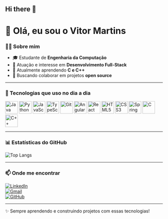 ## Hi there 👋

<!--
**VitorMartinsRS/VitorMartinsRS** is a ✨ _special_ ✨ repository because its `README.md` (this file) appears on your GitHub profile.

Here are some ideas to get you started:

- 🔭 I’m currently working on ...
- 🌱 I’m currently learning ...
- 👯 I’m looking to collaborate on ...
- 🤔 I’m looking for help with ...
- 💬 Ask me about ...
- 📫 How to reach me: ...
- 😄 Pronouns: ...
- ⚡ Fun fact: ...
-->
# 👋 Olá, eu sou o Vitor Martins  

### 👨‍💻 Sobre mim
- 🎓 Estudante de **Engenharia da Computação**  
- 💼 Atuação e interesse em **Desenvolvimento Full-Stack**  
- 🌱 Atualmente aprendendo **C e C++**  
- 🚀 Buscando colaborar em projetos **open source**  

---

### 🚀 Tecnologias que uso no dia a dia

<p align="left">
  <img src="https://cdn.jsdelivr.net/gh/devicons/devicon/icons/java/java-original.svg" alt="Java" width="40" height="40"/>
  <img src="https://cdn.jsdelivr.net/gh/devicons/devicon/icons/python/python-original.svg" alt="Python" width="40" height="40"/>
  <img src="https://cdn.jsdelivr.net/gh/devicons/devicon/icons/javascript/javascript-original.svg" alt="JavaScript" width="40" height="40"/>
  <img src="https://cdn.jsdelivr.net/gh/devicons/devicon/icons/typescript/typescript-original.svg" alt="TypeScript" width="40" height="40"/>
  <img src="https://cdn.jsdelivr.net/gh/devicons/devicon/icons/git/git-original.svg" alt="Git" width="40" height="40"/>
  <img src="https://cdn.jsdelivr.net/gh/devicons/devicon/icons/angularjs/angularjs-original.svg" alt="Angular" width="40" height="40"/>
  <img src="https://cdn.jsdelivr.net/gh/devicons/devicon/icons/react/react-original.svg" alt="React" width="40" height="40"/>
  <img src="https://cdn.jsdelivr.net/gh/devicons/devicon/icons/html5/html5-original.svg" alt="HTML5" width="40" height="40"/>
  <img src="https://cdn.jsdelivr.net/gh/devicons/devicon/icons/css3/css3-original.svg" alt="CSS3" width="40" height="40"/>
  <img src="https://cdn.jsdelivr.net/gh/devicons/devicon/icons/spring/spring-original.svg" alt="Spring Boot" width="40" height="40"/>
  <img src="https://cdn.jsdelivr.net/gh/devicons/devicon/icons/c/c-original.svg" alt="C" width="40" height="40"/>
  <img src="https://cdn.jsdelivr.net/gh/devicons/devicon/icons/cplusplus/cplusplus-original.svg" alt="C++" width="40" height="40"/>
</p>

---

### 📊 Estatísticas do GitHub

![Top Langs](https://github-readme-stats.vercel.app/api/top-langs/?username=VitorMartinsRS&layout=compact&theme=dark)

---

### 📫 Onde me encontrar
[![LinkedIn](https://img.shields.io/badge/LinkedIn-blue?style=for-the-badge&logo=linkedin)](https://www.linkedin.com/in/seuusuario/)  
[![Gmail](https://img.shields.io/badge/Gmail-red?style=for-the-badge&logo=gmail&logoColor=white)](mailto:seuemail@gmail.com)  
[![GitHub](https://img.shields.io/badge/GitHub-black?style=for-the-badge&logo=github)](https://github.com/VitorMartinsRS)  

---

✨ Sempre aprendendo e construindo projetos com essas tecnologias!

